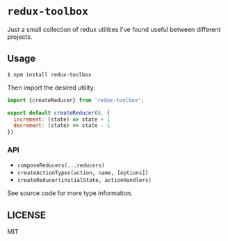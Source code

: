 # `redux-toolbox`

Just a small collection of redux utilities I've found useful between different
projects.

## Usage

```
$ npm install redux-toolbox
```

Then import the desired utility:

```js
import {createReducer} from 'redux-toolbox';

export default createReducer(0, {
  increment: (state) => state + 1
  decrement: (state) => state - 1
})
```

### API

* `composeReducers(...reducers)`
* `createActionTypes(action, name, [options])`
* `createReducer(initialState, actionHandlers)`

See source code for more type information.

## LICENSE

MIT
